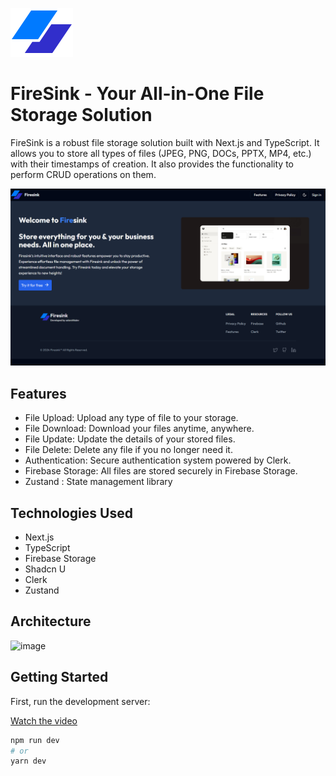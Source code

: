 ![Firesink](assets/main-logo.svg)
# FireSink - Your All-in-One File Storage Solution




FireSink is a robust file storage solution built with Next.js and TypeScript. It allows you to store all types of files (JPEG, PNG, DOCs, PPTX, MP4, etc.) with their timestamps of creation. It also provides the functionality to perform CRUD operations on them.

![Firesink](assets/HomepageDemo.png)

## Features

- File Upload: Upload any type of file to your storage.
- File Download: Download your files anytime, anywhere.
- File Update: Update the details of your stored files.
- File Delete: Delete any file if you no longer need it.
- Authentication: Secure authentication system powered by Clerk.
- Firebase Storage: All files are stored securely in Firebase Storage.
- Zustand : State management library


## Technologies Used

- Next.js
- TypeScript
- Firebase Storage
- Shadcn U
- Clerk
- Zustand

## Architecture
![image](https://github.com/adarshlkdev/Firesink/assets/129508819/d4a773cb-afd3-4eac-ac1b-0bae88e50ffe)



## Getting Started

First, run the development server:

[Watch the video](assets/demoVideo.mp4)

```bash
npm run dev
# or
yarn dev

